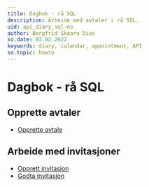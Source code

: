 ```yaml
---
title: Dagbok - rå SQL
description: Arbeide med avtaler i rå SQL.
uid: api_diary_sql-no
author: Bergfrid Skaara Dias
so.date: 03.02.2022
keywords: diary, calendar, appointment, API
so.topic: howto
---
```


# Dagbok - rå SQL

## Opprette avtaler

* [Opprette avtale][1]

## Arbeide med invitasjoner

* [Opprett invitasjon][2]
* [Godta invitasjon][3]

<!-- Referenced links -->
[1]: create-apt-sql.md
[2]: create-invitation-sql.md
[3]: accept-invitation-sql.md
